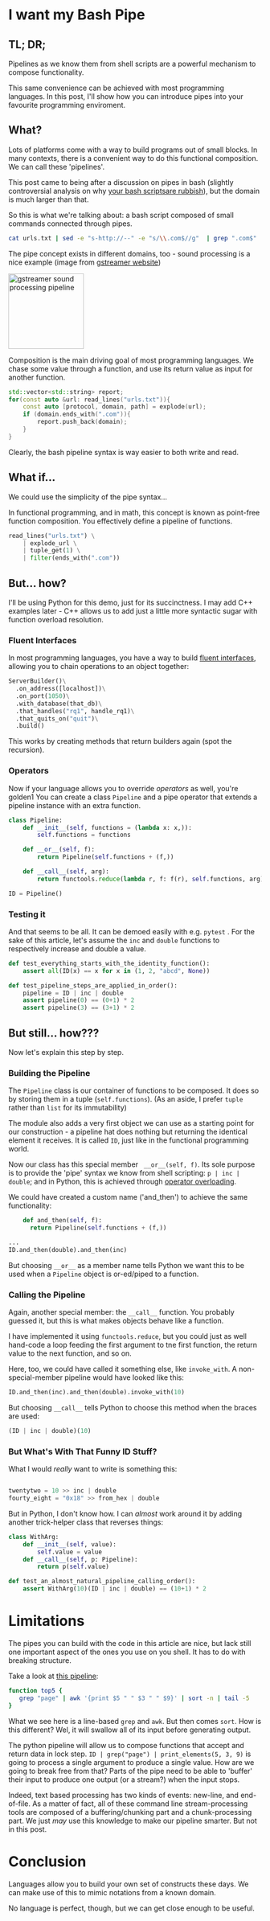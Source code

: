 
# I want my Bash Pipe

## TL; DR;

Pipelines as we know them from shell scripts are a powerful
mechanism to compose functionality.

This same convenience can be achieved with most programming
languages.  In this post, I'll show how you can introduce
pipes into your favourite programming enviroment.


## What?

Lots of platforms come with a way to build programs out of small blocks.  In many contexts, there is a convenient way to do this functional composition.  We can call these 'pipelines'.

This post came to being after a discussion on pipes in bash (slightly controversial analysis on why [your bash scriptsare rubbish](https://dev.to/taikedz/your-bash-scripts-are-rubbish-use-another-language-5dh7)), but the domain is much larger than that.



So this is what we're talking about: a bash script composed of small commands connected through pipes.

```bash
cat urls.txt | sed -e "s-http://--" -e "s/\\.com$//g"  | grep ".com$"
```

The pipe concept exists in different domains, too - sound processing is a nice example (image from [gstreamer website](https://gstreamer.freedesktop.org))

<img alt="gstreamer sound processing pipeline" src="https://gstreamer.freedesktop.org/documentation/application-development/introduction/images/simple-player.png" height="150px">

Composition is the main driving goal of most programming languages.  We chase some value through a function, and use its return value as input for another function.


```C++
std::vector<std::string> report;
for(const auto &url: read_lines("urls.txt")){
	const auto [protocol, domain, path] = explode(url);
	if (domain.ends_with(".com")){
		report.push_back(domain);
	}
}
```

Clearly, the bash pipeline syntax is way easier to both write and read.

## What if...

We could use the simplicity of the pipe syntax...

In functional programming, and in math, this concept is known as point-free function composition.  You effectively define a pipeline of functions.


```python
read_lines("urls.txt") \
    | explode_url \
    | tuple_get(1) \
    | filter(ends_with(".com"))
```

## But... how?

I'll be using Python for this demo, just for its succinctness.  I may add C++ examples later - C++ allows us to add just a little more syntactic sugar with function overload resolution.

### Fluent Interfaces

In most programming languages, you have a way to build [fluent interfaces](https://en.wikipedia.org/wiki/Fluent_interface), allowing you to chain operations to an object together:

```python
ServerBuilder()\
  .on_address([localhost])\
  .on_port(1050)\
  .with_database(that_db)\
  .that_handles("rq1", handle_rq1)\
  .that_quits_on("quit")\
  .build()
```

This works by creating methods that return builders again (spot the recursion).


### Operators

Now if your language allows you to override _operators_ as well, you're golden1 You can create a class `Pipeline` and a pipe operator that extends a pipeline instance with an extra function.

```python
class Pipeline:
    def __init__(self, functions = (lambda x: x,)):
        self.functions = functions

    def __or__(self, f):
        return Pipeline(self.functions + (f,))

    def __call__(self, arg):
        return functools.reduce(lambda r, f: f(r), self.functions, arg)

ID = Pipeline()
```

### Testing it

And that seems to be all.  It can be demoed easily with e.g. `pytest` .  For the sake of this article, let's assume the `inc` and `double` functions to respectively increase and double a value.

```python
def test_everything_starts_with_the_identity_function():
    assert all(ID(x) == x for x in (1, 2, "abcd", None))

def test_pipeline_steps_are_applied_in_order():
    pipeline = ID | inc | double
    assert pipeline(0) == (0+1) * 2
    assert pipeline(3) == (3+1) * 2
```

## But still... how???

Now let's explain this step by step.

### Building the Pipeline

The `Pipeline` class is our container of functions to be composed.  It does so by storing them in a tuple (`self.functions`).  (As an aside, I prefer `tuple` rather than `list` for its immutability)

The module also adds a very first object we can use as a starting point for our construction - a pipeline hat does nothing but returning the identical element it receives.  It is called `ID`, just like in the functional programming world.

Now our class has this special member ` __or__(self, f)`. Its sole purpose is to provide the 'pipe' syntax we know from shell scripting: `p | inc | double`; and in Python, this is achieved through [operator overloading](https://docs.python.org/3/reference/datamodel.html#object.__or__).

We could have created a custom name ('and_then') to achieve the same functionality:

```python
    def and_then(self, f):
      return Pipeline(self.functions + (f,))

...
ID.and_then(double).and_then(inc)
```

But choosing `__or__` as a member name tells Python we want this to be used when a `Pipeline` object is or-ed/piped to a function.

### Calling the Pipeline

Again, another special member: the `__call__` function.  You probably guessed it, but this is what makes objects behave like a function.

I have implemented it using `functools.reduce`, but you could just as well hand-code a loop feeding the first argument to tne first function, the return value to the next function, and so on.

Here, too, we could have called it something else, like `invoke_with`.  A non-special-member pipeline would have looked like this:

```python
ID.and_then(inc).and_then(double).invoke_with(10)
```

But choosing `__call__` tells Python to choose this method when the braces are used:

```python
(ID | inc | double)(10)
```

### But What's With That Funny ID Stuff?

What I would _really_ want to write is something this:

```python

twentytwo = 10 >> inc | double
fourty_eight = "0x18" >> from_hex | double
```

But in Python, I don't know how.  I can _almost_ work around it by adding another trick-helper class that reverses things:

```python
class WithArg:
    def __init__(self, value):
        self.value = value
    def __call__(self, p: Pipeline):
        return p(self.value)

def test_an_almost_natural_pipeline_calling_order():
    assert WithArg(10)(ID | inc | double) == (10+1) * 2
```

# Limitations

The pipes you can build with the code in this article are nice, but lack still one important aspect of the ones you use on you shell.  It has to do with breaking structure.

Take a look at [this pipeline](https://www.howtogeek.com/438882/how-to-use-pipes-on-linux/):

```bash
function top5 {
   grep "page" | awk '{print $5 " " $3 " " $9}' | sort -n | tail -5
}
```

What we see here is a line-based `grep` and `awk`.  But then comes `sort`.  How is this different?  Wel, it will swallow all of its input before generating output.

The python pipeline will allow us to compose functions that accept and return data in lock step. `ID | grep("page") | print_elements(5, 3, 9)` is going to process a single argument to produce a single value.  How are we going to break free from that?  Parts of the pipe need to be able to 'buffer' their input to produce one output (or a stream?) when the input stops.

Indeed, text based processing has two kinds of events: new-line, and end-of-file.  As a matter of fact, all of these command line stream-processing tools are composed of a buffering/chunking part and a chunk-processing part.  We just _may_ use this knowledge to make our pipeline smarter. But not in this post.



# Conclusion

Languages allow you to build your own set of constructs these days.  We can make use of this to mimic notations from a known domain.

No language is perfect, though, but we can get close enough to be useful.